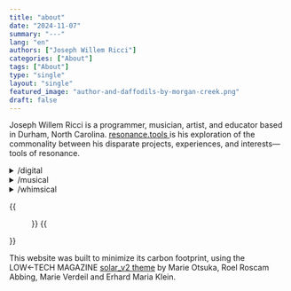 ```yaml
---
title: "about"
date: "2024-11-07"
summary: "---"
lang: "en"
authors: ["Joseph Willem Ricci"]
categories: ["About"]
tags: ["About"]
type: "single"
layout: "single"
featured_image: "author-and-daffodils-by-morgan-creek.png"
draft: false
---
```


Joseph Willem Ricci is a programmer, musician, artist, and educator based in Durham, North Carolina. <a href="https://resonance.tools" target="_blank"> resonance.tools </a> is his exploration of the commonality between his disparate projects, experiences, and interests—tools of resonance.

<details>
    <summary>/digital</summary>
    <p>He is a graduate teaching assistant for <a href="https://artificial-intelligence-class.org" target="_blank">
    Artificial Intelligence</a> at the University of Pennylvania. His latest work includes <a href="https://github.com/Joseph-Willem-Ricci/wampa_world" target="_blank">Wampa World</a>, a homework assignment on logical inference for knowledge-based agents, <a href="https://poodlescheduler.com" target="_blank">Poodle</a>, a scheduling app for people who receive round-the-clock care, and <a href="https://unimax.run" target="_blank">Unimax</a>, a chess engine art piece that envisions a world where cooperative algorithms supersede adversarial ones.</p>
</details>

<details>
    <summary>/musical</summary>
    <p>He has made music under the band name <a href="https://lnkfi.re/an-and-en" target="_blank">Anima & Ennui</a>, and has accompanied <a href="https://youtu.be/OV4nzMo9XSA" target="_blank">Emma Geiger</a>, 
    <a href="https://youtu.be/LyjoYuXLME0" target="_blank">Talitha Ferri</a>, and <a href="https://youtu.be/W1ZtBLFKfq8" target="_blank">Donovan Ryan</a> on guitar. He is currently exploring guitar arrangements with with dynamically modulated polyrhythms and shifting time signatures.</p>
</details>

<details>
    <summary>/whimsical</summary>
    <p>He works part time at <a href="https://redtailgrains.com/" target="_blank"> Red Tail Grains Farm & Mill & Bakery</a>, and worked for many years as a bicycle courier, caregiver, project manager at a record label, and bartender. He loves baking dark rye bread in his toaster oven and pizza in his wood-fired oven. He is a novice and aspiring gardener and stoneworker. Every now and then, he wishes he could spend all day every day running, biking, hiking, saunaing and jumping in cold water.</p>
</details>

{{<figure src="author-and-daffodils-by-morgan-creek.png"
caption="The author in a field of daffodils by Morgan Creek in Chapel Hill, NC. Photo by Emma Geiger.">}}
{{</figure>}}

This website was built to minimize its carbon footprint, using the LOW←TECH MAGAZINE [solar_v2 theme](https://github.com/lowtechmag/solar_v2) by Marie Otsuka, Roel Roscam Abbing, Marie Verdeil and Erhard Maria Klein.
